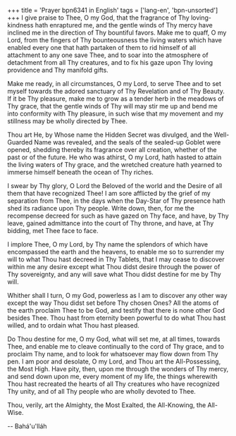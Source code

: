 +++
title = 'Prayer bpn6341 in English'
tags = ['lang-en', 'bpn-unsorted']
+++
I give praise to Thee, O my God, that the fragrance of Thy loving-kindness hath enraptured me, and the gentle winds of Thy mercy have inclined me in the direction of Thy bountiful favors. Make me to quaff, O my Lord, from the fingers of Thy bounteousness the living waters which have enabled every one that hath partaken of them to rid himself of all attachment to any one save Thee, and to soar into the atmosphere of detachment from all Thy creatures, and to fix his gaze upon Thy loving providence and Thy manifold gifts.

Make me ready, in all circumstances, O my Lord, to serve Thee and to set myself towards the adored sanctuary of Thy Revelation and of Thy Beauty. If it be Thy pleasure, make me to grow as a tender herb in the meadows of Thy grace, that the gentle winds of Thy will may stir me up and bend me into conformity with Thy pleasure, in such wise that my movement and my stillness may be wholly directed by Thee.

Thou art He, by Whose name the Hidden Secret was divulged, and the Well-Guarded Name was revealed, and the seals of the sealed-up Goblet were opened, shedding thereby its fragrance over all creation, whether of the past or of the future. He who was athirst, O my Lord, hath hasted to attain the living waters of Thy grace, and the wretched creature hath yearned to immerse himself beneath the ocean of Thy riches.

I swear by Thy glory, O Lord the Beloved of the world and the Desire of all them that have recognized Thee! I am sore afflicted by the grief of my separation from Thee, in the days when the Day-Star of Thy presence hath shed its radiance upon Thy people. Write down, then, for me the recompense decreed for such as have gazed on Thy face, and have, by Thy leave, gained admittance into the court of Thy throne, and have, at Thy bidding, met Thee face to face.

I implore Thee, O my Lord, by Thy name the splendors of which have encompassed the earth and the heavens, to enable me so to surrender my will to what Thou hast decreed in Thy Tablets, that I may cease to discover within me any desire except what Thou didst desire through the power of Thy sovereignty, and any will save what Thou didst destine for me by Thy will.

Whither shall I turn, O my God, powerless as I am to discover any other way except the way Thou didst set before Thy chosen Ones? All the atoms of the earth proclaim Thee to be God, and testify that there is none other God besides Thee. Thou hast from eternity been powerful to do what Thou hast willed, and to ordain what Thou hast pleased.

Do Thou destine for me, O my God, what will set me, at all times, towards Thee, and enable me to cleave continually to the cord of Thy grace, and to proclaim Thy name, and to look for whatsoever may flow down from Thy pen. I am poor and desolate, O my Lord, and Thou art the All-Possessing, the Most High. Have pity, then, upon me through the wonders of Thy mercy, and send down upon me, every moment of my life, the things wherewith Thou hast recreated the hearts of all Thy creatures who have recognized Thy unity, and of all Thy people who are wholly devoted to Thee.

Thou, verily, art the Almighty, the Most Exalted, the All-Knowing, the All-Wise.

-- Bahá'u'lláh
